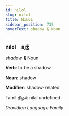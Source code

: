 ```yaml
---
id: nılol
slug: nılol
title: NILOL
sidebar_position: 735
hoverText: shadow § Noun
---
```


### nılol&emsp;<span kind="abugida">ƨȷʓ͊</span>

*shadow* **§** Noun

**Verb**: to be a shadow

**Noun**: shadow

**Modifier**: shadow-related

Tamil நிழல் niḻal undefined

*Dravidian Language Family*